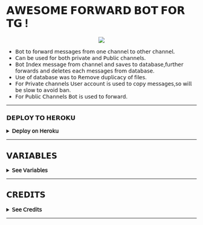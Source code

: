 # 𝗔𝗪𝗘𝗦𝗢𝗠𝗘 𝗙𝗢𝗥𝗪𝗔𝗥𝗗 𝗕𝗢𝗧 𝗙𝗢𝗥 𝗧𝗚 !

<p align="center">
  <img src="https://telegra.ph/file/57f49fc3ad3b1f885bdcf.jpg"/>
</p>

* 𝖡𝗈𝗍 𝗍𝗈 𝖿𝗈𝗋𝗐𝖺𝗋𝖽 𝗆𝖾𝗌𝗌𝖺𝗀𝖾𝗌 𝖿𝗋𝗈𝗆 𝗈𝗇𝖾 𝖼𝗁𝖺𝗇𝗇𝖾𝗅 𝗍𝗈 𝗈𝗍𝗁𝖾𝗋 𝖼𝗁𝖺𝗇𝗇𝖾𝗅.
* 𝖢𝖺𝗇 𝖻𝖾 𝗎𝗌𝖾𝖽 𝖿𝗈𝗋 𝖻𝗈𝗍𝗁 𝗉𝗋𝗂𝗏𝖺𝗍𝖾 𝖺𝗇𝖽 𝖯𝗎𝖻𝗅𝗂𝖼 𝖼𝗁𝖺𝗇𝗇𝖾𝗅𝗌.
* 𝖡𝗈𝗍 𝖨𝗇𝖽𝖾𝗑 𝗆𝖾𝗌𝗌𝖺𝗀𝖾 𝖿𝗋𝗈𝗆 𝖼𝗁𝖺𝗇𝗇𝖾𝗅 𝖺𝗇𝖽 𝗌𝖺𝗏𝖾𝗌 𝗍𝗈 𝖽𝖺𝗍𝖺𝖻𝖺𝗌𝖾,𝖿𝗎𝗋𝗍𝗁𝖾𝗋 𝖿𝗈𝗋𝗐𝖺𝗋𝖽𝗌 𝖺𝗇𝖽 𝖽𝖾𝗅𝖾𝗍𝖾𝗌 𝖾𝖺𝖼𝗁 𝗆𝖾𝗌𝗌𝖺𝗀𝖾𝗌 𝖿𝗋𝗈𝗆 𝖽𝖺𝗍𝖺𝖻𝖺𝗌𝖾.
* 𝖴𝗌𝖾 𝗈𝖿 𝖽𝖺𝗍𝖺𝖻𝖺𝗌𝖾 𝗐𝖺𝗌 𝗍𝗈 𝖱𝖾𝗆𝗈𝗏𝖾 𝖽𝗎𝗉𝗅𝗂𝖼𝖺𝖼𝗒 𝗈𝖿 𝖿𝗂𝗅𝖾𝗌.
* 𝖥𝗈𝗋 𝖯𝗋𝗂𝗏𝖺𝗍𝖾 𝖼𝗁𝖺𝗇𝗇𝖾𝗅𝗌 𝖴𝗌𝖾𝗋 𝖺𝖼𝖼𝗈𝗎𝗇𝗍 𝗂𝗌 𝗎𝗌𝖾𝖽 𝗍𝗈 𝖼𝗈𝗉𝗒 𝗆𝖾𝗌𝗌𝖺𝗀𝖾𝗌,𝗌𝗈 𝗐𝗂𝗅𝗅 𝖻𝖾 𝗌𝗅𝗈𝗐 𝗍𝗈 𝖺𝗏𝗈𝗂𝖽 𝖻𝖺𝗇.
* 𝖥𝗈𝗋 𝖯𝗎𝖻𝗅𝗂𝖼 𝖢𝗁𝖺𝗇𝗇𝖾𝗅𝗌 𝖡𝗈𝗍 𝗂𝗌 𝗎𝗌𝖾𝖽 𝗍𝗈 𝖿𝗈𝗋𝗐𝖺𝗋𝖽.

---

### 𝗗𝗘𝗣𝗟𝗢𝗬 𝗧𝗢 𝗛𝗘𝗥𝗢𝗞𝗨 
<details>
  <summary><b>𝖣𝖾𝗉𝗅𝗈𝗒 𝗈𝗇 𝖧𝖾𝗋𝗈𝗄𝗎</b></summary>
<br/>

<p align="left">
  <a href="https://heroku.com/deploy?template=https://github.com/im-bb/Forward_TG">
     <img height="30px" src="https://img.shields.io/badge/Deploy%20To%20Heroku-blueviolet?style=for-the-badge&logo=heroku">
  </a>
</p>

</details>

---

## 𝗩𝗔𝗥𝗜𝗔𝗕𝗟𝗘𝗦
<details>
  <summary><b>𝖲𝖾𝖾 𝖵𝖺𝗋𝗂𝖺𝖻𝗅𝖾𝗌</b></summary>
<br/>
   
* `API_HASH` 𝖠𝖯𝖨 𝖧𝖺𝗌𝗁 𝖥𝗋𝗈𝗆 [𝗆𝗒.𝗍𝖾𝗅𝖾𝗀𝗋𝖺𝗆.𝗈𝗋𝗀](https://my.telegram.org/)
* `API_ID`𝖠𝖯𝖨 𝖨𝖽 𝖥𝗋𝗈𝗆 [𝗆𝗒.𝗍𝖾𝗅𝖾𝗀𝗋𝖺𝗆.𝗈𝗋𝗀](https://my.telegram.org/)
* `BOT_TOKEN`𝖡𝗈𝗍 𝖳𝗈𝗄𝖾𝗇 𝖥𝗋𝗈𝗆 [@𝖡𝗈𝗍𝖥𝖺𝗍𝗁𝖾𝗋](https://telegram.dog/BotFather)
* `OWNER_ID` 𝖳𝖾𝗅𝖾𝗀𝗋𝖺𝗆 𝖨𝖣 𝖮𝖿 𝖮𝗐𝗇𝖾𝗋.
* `TO_CHANNEL` 𝖢𝗁𝖺𝗇𝗇𝖾𝗅 𝖮𝖿 𝖢𝗁𝖺𝗇𝗇𝖾𝗅 𝖳𝗈 𝖶𝗁𝗂𝖼𝗁 𝖬𝖾𝗌𝗌𝖺𝗀𝖾𝗌 𝖠𝗋𝖾 𝖥𝗈𝗋𝗐𝖺𝗋𝖽𝖾𝖽 𝖤𝗀:- -100xxxxxxxx
* `SESSION` 𝖯𝗒𝗋𝗈𝗀𝗋𝖺𝗆 𝖲𝖾𝗌𝗌𝗂𝗈𝗇 𝖲𝗍𝗋𝗂𝗇𝗀 𝖦𝖾𝗇𝖾𝗋𝖺𝗍𝖾 𝖥𝗋𝗈𝗆 𝖧𝖾𝗋𝖾 [![GenerateStringName](https://img.shields.io/badge/repl.it-generateStringName-yellowgreen)](https://repl.it/@subinps/getStringName)
* `DATABASE_URI` Database uri from [MongoDB](https://cloud.mongodb.com/)
* `DATABASE_NAME` Database Cluster name
* `COLLECTION_NAME` Database Collection name.
  
</details>

---

## 𝗖𝗥𝗘𝗗𝗜𝗧𝗦
<details>
  <summary><b>𝖲𝖾𝖾 𝖢𝗋𝖾𝖽𝗂𝗍𝗌</b></summary>
<br/>

* [DⱥℝkͥAnͣgͫeℓ](https://github.com/Jijinr) 
* [Rahul](https://github.com/rahulps1000) 
* [SUBIN](https://github.com/subinps)
</details>

___
